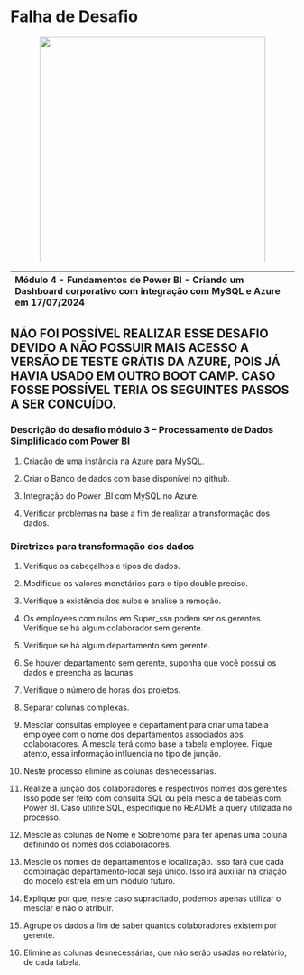 # Falha de Desafio


<div align="center">

<img src="https://img2.gratispng.com/20180419/tvq/avf7ph26x.webp" width="400"/>

</div>

|Módulo 4 - Fundamentos de Power BI - Criando um Dashboard corporativo com integração com MySQL e Azure em 17/07/2024|
| :- |


## **NÃO FOI POSSÍVEL REALIZAR ESSE DESAFIO DEVIDO A NÃO POSSUIR MAIS ACESSO A VERSÃO DE TESTE GRÁTIS DA AZURE, POIS JÁ HAVIA USADO EM OUTRO BOOT CAMP. CASO FOSSE POSSÍVEL TERIA OS SEGUINTES PASSOS A SER CONCUÍDO.**



### **Descrição do desafio módulo 3 – Processamento de Dados Simplificado com Power BI**

1. Criação de uma instância na Azure para MySQL.

2. Criar o Banco de dados com base disponível no github.

3. Integração do Power .BI com MySQL no Azure.

4. Verificar problemas na base a fim de realizar a transformação dos dados.


### **Diretrizes para transformação dos dados**


1. Verifique os cabeçalhos e tipos de dados.

2. Modifique os valores monetários para o tipo double preciso.

3. Verifique a existência dos nulos e analise a remoção.

4. Os employees com nulos em Super_ssn podem ser os gerentes. Verifique se há algum colaborador sem gerente.

5. Verifique se há algum departamento sem gerente.

6. Se houver departamento sem gerente, suponha que você possui os dados e preencha as lacunas.

7. Verifique o número de horas dos projetos.

8. Separar colunas complexas.

9. Mesclar consultas employee e departament para criar uma tabela employee com o nome dos departamentos associados aos colaboradores. A mescla terá como base a tabela employee. Fique atento, essa informação influencia no tipo de junção.

10. Neste processo elimine as colunas desnecessárias.

11. Realize a junção dos colaboradores e respectivos nomes dos gerentes . Isso pode ser feito com consulta SQL ou pela mescla de tabelas com Power BI. Caso utilize SQL, especifique no README a query utilizada no processo.

12. Mescle as colunas de Nome e Sobrenome para ter apenas uma coluna definindo os nomes dos colaboradores.

13. Mescle os nomes de departamentos e localização. Isso fará que cada combinação departamento-local seja único. Isso irá auxiliar na criação do modelo estrela em um módulo futuro.

14. Explique por que, neste caso supracitado, podemos apenas utilizar o mesclar e não o atribuir.

15. Agrupe os dados a fim de saber quantos colaboradores existem por gerente.

16. Elimine as colunas desnecessárias, que não serão usadas no relatório, de cada tabela.